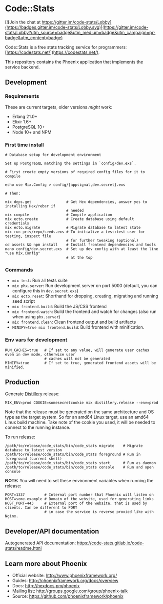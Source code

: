 # Code::Stats

[![Join the chat at https://gitter.im/code-stats/Lobby](https://badges.gitter.im/code-stats/Lobby.svg)](https://gitter.im/code-stats/Lobby?utm_source=badge&utm_medium=badge&utm_campaign=pr-badge&utm_content=badge)

Code::Stats is a free stats tracking service for programmers: [https://codestats.net/](https://codestats.net/).

This repository contains the Phoenix application that implements the service backend.

## Development

### Requirements

These are current targets, older versions _might_ work:

* Erlang 21.0+
* Elixir 1.6+
* PostgreSQL 10+
* Node 10+ and NPM

### First time install

```
# Database setup for development environment

Set up PostgreSQL matching the settings in `config/dev.exs`.

# First create empty versions of required config files for it to compile

echo use Mix.Config > config/{appsignal,dev.secret}.exs

# Then:

mix deps.get                # Get Hex dependencies, answer yes to installing Hex/rebar if
                            # needed
mix compile                 # Compile application
mix ecto.create             # Create database using default credentials
mix ecto.migrate            # Migrate database to latest state
mix run priv/repo/seeds.exs # To initialize a test:test user for testing, inspect file 
                            # for further tweaking (optional)
cd assets && npm install    # Install frontend dependencies and tools
nano config/dev.secret.exs  # Set up dev config with at least the line "use Mix.Config"
                            # at the top
```

### Commands

* `mix test`: Run all tests suite
* `mix phx.server`: Run development server on port 5000 (default, you can configure this in
  `dev.secret.exs`)
* `mix ecto.reset`: Shorthand for dropping, creating, migrating and running seed script
* `mix frontend.build`: Build the JS/CSS frontend
* `mix frontend.watch`: Build the frontend and watch for changes (also run when using `phx.server`)
* `mix frontend.clean`: Clean frontend output and build artifacts
* `MINIFY=true mix frontend.build`: Build frontend with minification.

### Env vars for development

```
RUN_CACHES=true   # If set to any value, will generate user caches even in dev mode, otherwise user
                  # caches will not be generated
MINIFY=true       # If set to true, generated frontend assets will be minified.
```

## Production

Generate [Distillery](https://hex.pm/packages/distillery) release:

```
MIX_ENV=prod COOKIE=somesecretcookie mix distillery.release --env=prod
```

Note that the release must be generated on the same architecture and OS type as the target system.
So for an amd64 Linux target, use an amd64 Linux build machine. Take note of the cookie you used,
it will be needed to connect to the running instance.

To run release:

```
/path/to/release/code_stats/bin/code_stats migrate    # Migrate database to latest version
/path/to/release/code_stats/bin/code_stats foreground # Run in foreground (current shell)
/path/to/release/code_stats/bin/code_stats start      # Run as daemon
/path/to/release/code_stats/bin/code_stats console    # Run and open console
```

**NOTE:** You will need to set these environment variables when running the release:

```
PORT=1337         # Internal port number that Phoenix will listen on
HOST=some.example # Domain of the website, used for generating links
HOST_PORT=443     # External port of the website, that is used by clients. Can be different to PORT
                  # in case the service is reverse proxied like with Nginx.
```

## Developer/API documentation

Autogenerated API documentation:
https://code-stats.gitlab.io/code-stats/readme.html

## Learn more about Phoenix

* Official website: http://www.phoenixframework.org/
* Guides: http://phoenixframework.org/docs/overview
* Docs: http://hexdocs.pm/phoenix
* Mailing list: http://groups.google.com/group/phoenix-talk
* Source: https://github.com/phoenixframework/phoenix
